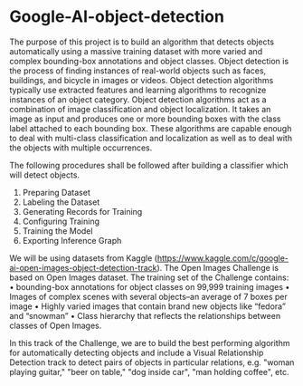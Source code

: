 # Google-AI-object-detection
The purpose of this project is to build an algorithm that detects objects automatically using a massive training dataset with more varied 
and complex bounding-box annotations and object classes.
Object detection is the process of finding instances of real-world objects such as faces, buildings, and bicycle in images or videos. 
Object detection algorithms typically use extracted features and learning algorithms to recognize instances of an object category. 
Object detection algorithms act as a combination of image classification and object localization. It takes an image as input and produces 
one or more bounding boxes with the class label attached to each bounding box. These algorithms are capable enough to deal with multi-class 
classification and localization as well as to deal with the objects with multiple occurrences. 

The following procedures shall be followed after building a classifier which will detect objects.
1. Preparing Dataset
2. Labeling the Dataset
3. Generating Records for Training
4. Configuring Training
5. Training the Model
6. Exporting Inference Graph

We will be using datasets from Kaggle (https://www.kaggle.com/c/google-ai-open-images-object-detection-track). 
The Open Images Challenge is based on Open Images dataset. The training set of the Challenge contains:
•	bounding-box annotations for object classes on 99,999 training images
•	Images of complex scenes with several objects–an average of 7 boxes per image
•	Highly varied images that contain brand new objects like “fedora” and “snowman”
•	Class hierarchy that reflects the relationships between classes of Open Images.

In this track of the Challenge, we are to build the best performing algorithm for automatically detecting objects and include a 
Visual Relationship Detection track to detect pairs of objects in particular relations, e.g. "woman playing guitar," "beer on table," 
"dog inside car", "man holding coffee", etc.

